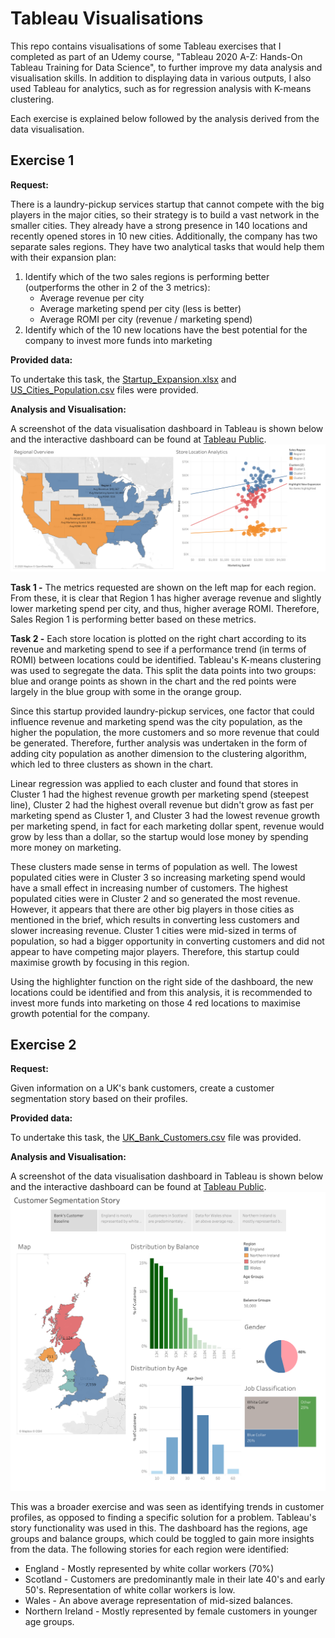 # Tableau Visualisations

This repo contains visualisations of some Tableau exercises that I completed as part of an Udemy course, "Tableau 2020 A-Z: Hands-On Tableau Training for Data Science", to further improve my data analysis and visualisation skills. In addition to displaying data in various outputs, I also used Tableau for analytics, such as for regression analysis with K-means clustering.

Each exercise is explained below followed by the analysis derived from the data visualisation.

## Exercise 1
**Request:**

There is a laundry-pickup services startup that cannot compete with the big players in the major cities, so their strategy is to build a vast network in the smaller cities. They already have a strong presence in 140 locations and recently opened stores in 10 new cities. Additionally, the company has two separate sales regions. They have two analytical tasks that would help them with their expansion plan:

1. Identify which of the two sales regions is performing better (outperforms the other in 2 of the 3 metrics):
   - Average revenue per city
   - Average marketing spend per city (less is better)
   - Average ROMI per city (revenue / marketing spend)
2. Identify which of the 10 new locations have the best potential for the company to invest more funds into marketing

**Provided data:**

To undertake this task, the [Startup_Expansion.xlsx](Startup_Expansion.xlsx) and [US_Cities_Population.csv](US_Cities_Population.csv) files were provided.

**Analysis and Visualisation:**

A screenshot of the data visualisation dashboard in Tableau is shown below and the interactive dashboard can be found at [Tableau Public](https://public.tableau.com/views/StartupExpansionAnalysis_15969757389030/StartupExpansionAnalysis?:language=en&:retry=yes&:display_count=y&:origin=viz_share_link). [![Startup Expansion Analysis Dashboard](Startup_Expansion_Analysis.png "Startup Expansion Analysis Dashboard")](https://public.tableau.com/views/StartupExpansionAnalysis_15969757389030/StartupExpansionAnalysis?:language=en&:retry=yes&:display_count=y&:origin=viz_share_link)

**Task 1 -** The metrics requested are shown on the left map for each region. From these, it is clear that Region 1 has higher average revenue and slightly lower marketing spend per city, and thus, higher average ROMI. Therefore, Sales Region 1 is performing better based on these metrics.

**Task 2 -** Each store location is plotted on the right chart according to its revenue and marketing spend to see if a performance trend (in terms of ROMI) between locations could be identified. Tableau's K-means clustering was used to segregate the data. This split the data points into two groups: blue and orange points as shown in the chart and the red points were largely in the blue group with some in the orange group. 

Since this startup provided laundry-pickup services, one factor that could influence revenue and marketing spend was the city population, as the higher the population, the more customers and so more revenue that could be generated. Therefore, further analysis was undertaken in the form of adding city population as another dimension to the clustering algorithm, which led to three clusters as shown in the chart. 

Linear regression was applied to each cluster and found that stores in Cluster 1 had the highest revenue growth per marketing spend (steepest line), Cluster 2 had the highest overall revenue but didn't grow as fast per marketing spend as Cluster 1, and Cluster 3 had the lowest revenue growth per marketing spend, in fact for each marketing dollar spent, revenue would grow by less than a dollar, so the startup would lose money by spending more money on marketing.

These clusters made sense in terms of population as well. The lowest populated cities were in Cluster 3 so increasing marketing spend would have a small effect in increasing number of customers. The highest populated cities were in Cluster 2 and so generated the most revenue. However, it appears that there are other big players in those cities as mentioned in the brief, which results in converting less customers and slower increasing revenue. Cluster 1 cities were mid-sized in terms of population, so had a bigger opportunity in converting customers and did not appear to have competing major players. Therefore, this startup could maximise growth by focusing in this region. 

Using the highlighter function on the right side of the dashboard, the new locations could be identified and from this analysis, it is recommended to invest more funds into marketing on those 4 red locations to maximise growth potential for the company.

## Exercise 2
**Request:**

Given information on a UK's bank customers, create a customer segmentation story based on their profiles.

**Provided data:**

To undertake this task, the [UK_Bank_Customers.csv](UK_Bank_Customers.csv) file was provided.

**Analysis and Visualisation:**

 A screenshot of the data visualisation dashboard in Tableau is shown below and the interactive dashboard can be found at [Tableau Public](https://public.tableau.com/views/CustomerSegmentation_15969304494770/CustomerSegmentationStory?:language=en&:display_count=y&publish=yes&:origin=viz_share_link).
[![Customer Segmentation Story](Customer_Segmentation_Story.png "Customer Segmentation Story")](https://public.tableau.com/views/CustomerSegmentation_15969304494770/CustomerSegmentationStory?:language=en&:display_count=y&publish=yes&:origin=viz_share_link)

This was a broader exercise and was seen as identifying trends in customer profiles, as opposed to finding a specific solution for a problem. Tableau's story functionality was used in this. The dashboard has the regions, age groups and balance groups, which could be toggled to gain more insights from the data. The following stories for each region were identified:
- England - Mostly represented by white collar workers (70%)
- Scotland - Customers are predominantly male in their late 40's and early 50's. Representation of white collar workers is low.
- Wales - An above average representation of mid-sized balances.
- Northern Ireland - Mostly represented by female customers in younger age groups.
